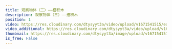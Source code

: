 ```yaml
---
title: 观察物体（三）——搭积木
description: 观察物体（三）——搭积木
position: 1
video: https://res.cloudinary.com/dtysyyt3a/video/upload/v1671541515/easymath/5年级下/01单元观察物体（三）/kxv0tgg3pyyq3sa7cez7.mp4
video_additional: https://res.cloudinary.com/dtysyyt3a/video/upload/v1671541523/easymath/5年级下/01单元观察物体（三）/每课一题的解答视频/lxqrqjhkzupuok3gqczm.mp4
thumbnail: https://res.cloudinary.com/dtysyyt3a/image/upload/v1671541517/easymath/5年级下/01单元观察物体（三）/abk4pzxwyxouywy0tuln.png
is_free: False
---
```

